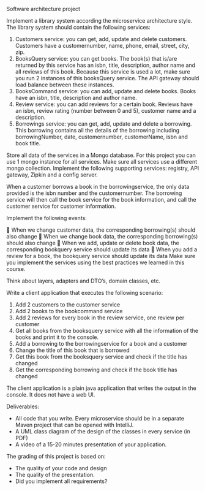 Software architecture project

Implement a library system according the microservice architecture style.
The library system should contain the following services:

1. Customers service: you can get, add, update and delete customers. Customers have a
customernumber, name, phone, email, street, city, zip.
2. BooksQuery service: you can get books. The book(s) that is/are returned by this service
has an isbn, title, description, author name and all reviews of this book. Because this
service is used a lot, make sure you run 2 instances of this booksQuery service. The API
gateway should load balance between these instances.
3. BooksCommand service: you can add, update and delete books. Books have an isbn,
title, description and author name.
4. Review service: you can add reviews for a certain book. Reviews have an isbn, review
rating (number between 0 and 5), customer name and a description.
5. Borrowings service: you can get, add, update and delete a borrowing. This borrowing
contains all the details of the borrowing including borrowingNumber, date,
customernumber, customerName, isbn and book title.

Store all data of the services in a Mongo database. For this project you can use 1 mongo
instance for all services. Make sure all services use a different mongo collection.
Implement the following supporting services: registry, API gateway, Zipkin and a config
server.

When a customer borrows a book in the borrowingservice, the only data provided is the
isbn number and the customernumber. The borrowing service will then call the book service
for the book information, and call the customer service for customer information.

Implement the following events:

 When we change customer data, the corresponding borrowing(s) should also change
 When we change book data, the corresponding borrowing(s) should also change
 When we add, update or delete book data, the corresponding bookquery service should
update its data
 When you add a review for a book, the bookquery service should update its data
Make sure you implement the services using the best practices we learned in this course.

Think about layers, adapters and DTO’s, domain classes, etc.

Write a client application that executes the following scenario:
1. Add 2 customers to the customer service
2. Add 2 books to the bookcommand service
3. Add 2 reviews for every book in the review service, one review per customer
4. Get all books from the booksquery service with all the information of the books and
print it to the console.
5. Add a borrowing to the borrowingservice for a book and a customer
6. Change the title of this book that is borrowed
7. Get this book from the booksquery service and check if the title has changed
8. Get the corresponding borrowing and check if the book title has changed

The client application is a plain java application that writes the output in the console. It does not
have a web UI.


Deliverables:
- All code that you write. Every microservice should be in a separate Maven project that can
be opened with IntelliJ.
- A UML class diagram of the design of the classes in every service (in PDF)
- A video of a 15-20 minutes presentation of your application.

The grading of this project is based on:
- The quality of your code and design
- The quality of the presentation.
- Did you implement all requirements? 
